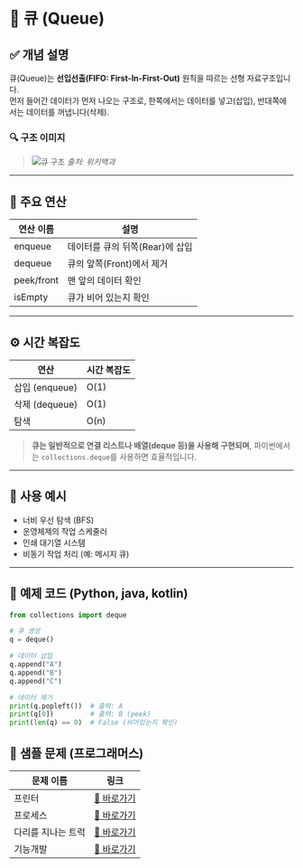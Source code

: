 # 📘 큐 (Queue)

## ✅ 개념 설명

큐(Queue)는 **선입선출(FIFO: First-In-First-Out)** 원칙을 따르는 선형 자료구조입니다.  
먼저 들어간 데이터가 먼저 나오는 구조로, 한쪽에서는 데이터를 넣고(삽입), 반대쪽에서는 데이터를 꺼냅니다(삭제).

### 🔍 구조 이미지
> ![큐 구조](https://upload.wikimedia.org/wikipedia/commons/5/52/Data_Queue.svg)
> *출처: 위키백과*

---

## 🧮 주요 연산

| 연산 이름  | 설명                          |
|------------|-------------------------------|
| enqueue    | 데이터를 큐의 뒤쪽(Rear)에 삽입 |
| dequeue    | 큐의 앞쪽(Front)에서 제거       |
| peek/front | 맨 앞의 데이터 확인            |
| isEmpty    | 큐가 비어 있는지 확인           |

---

## ⚙️ 시간 복잡도

| 연산          | 시간 복잡도 |
|---------------|-------------|
| 삽입 (enqueue) | O(1)        |
| 삭제 (dequeue) | O(1)        |
| 탐색           | O(n)        |

> **큐는 일반적으로 연결 리스트나 배열(deque 등)을 사용해 구현되며**, 파이썬에서는 `collections.deque`를 사용하면 효율적입니다.

---

## 🧠 사용 예시
- 너비 우선 탐색 (BFS)
- 운영체제의 작업 스케줄러
- 인쇄 대기열 시스템
- 비동기 작업 처리 (예: 메시지 큐)

---

## 🧪 예제 코드 (Python, java, kotlin)

```python
from collections import deque

# 큐 생성
q = deque()

# 데이터 삽입
q.append("A")
q.append("B")
q.append("C")

# 데이터 제거
print(q.popleft())  # 출력: A
print(q[0])         # 출력: B (peek)
print(len(q) == 0)  # False (비어있는지 확인)
```

## 🧩 샘플 문제 (프로그래머스)
| 문제 이름      | 링크                                                                         |
| ---------- | -------------------------------------------------------------------------- |
| 프린터        | [🔗 바로가기](https://school.programmers.co.kr/learn/courses/30/lessons/42587) |
| 프로세스       | [🔗 바로가기](https://school.programmers.co.kr/learn/courses/30/lessons/12920) |
| 다리를 지나는 트럭 | [🔗 바로가기](https://school.programmers.co.kr/learn/courses/30/lessons/42583) |
| 기능개발       | [🔗 바로가기](https://school.programmers.co.kr/learn/courses/30/lessons/42586) |
